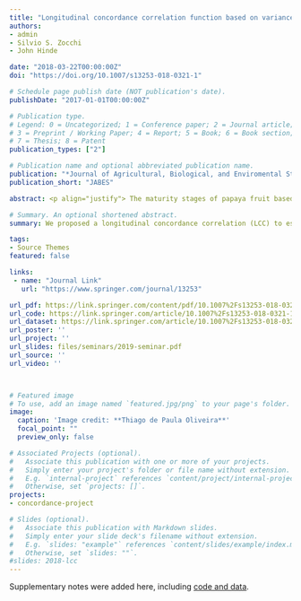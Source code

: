 ```yaml
---
title: "Longitudinal concordance correlation function based on variance components: an application in fruit color analysis"
authors:
- admin
- Silvio S. Zocchi
- John Hinde

date: "2018-03-22T00:00:00Z"
doi: "https://doi.org/10.1007/s13253-018-0321-1"

# Schedule page publish date (NOT publication's date).
publishDate: "2017-01-01T00:00:00Z"

# Publication type.
# Legend: 0 = Uncategorized; 1 = Conference paper; 2 = Journal article;
# 3 = Preprint / Working Paper; 4 = Report; 5 = Book; 6 = Book section;
# 7 = Thesis; 8 = Patent
publication_types: ["2"]

# Publication name and optional abbreviated publication name.
publication: "*Journal of Agricultural, Biological, and Enviromental Statistics*, v. 23 (2), p. 233-254"
publication_short: "JABES"

abstract: <p align="justify"> The maturity stages of papaya fruit based on peel color are frequently characterized from a sample of four points on the equatorial region measured by a colorimeter. However, this procedure may not be suitable for assessing the papaya's overall mean color and an alternative proposal is to use image acquisition of the whole fruit’s peel. Questions of interest are whether a sample on the equatorial region can reproduce a sample over the whole peel region and if the colorimeter can compete with a scanner, or digital camera, in measuring the mean hue over time. The reproducibility can be verified by using the concordance correlation for responses measured on a continuous scale. Thus, in this work we propose a longitudinal concordance correlation (LCC), based on a mixed-effects regression model, to estimate agreement over time among pairs of observations obtained from different combinations between measurement method and sampled peel region. The results show that the papaya's equatorial region is not representative of the whole peel region, suggesting the use of image analysis rather than a colorimeter to measure the mean hue. </p>

# Summary. An optional shortened abstract.
summary: We proposed a longitudinal concordance correlation (LCC) to estimate agreement over time among methods

tags:
- Source Themes
featured: false

links:
 - name: "Journal Link"
   url: "https://www.springer.com/journal/13253"

url_pdf: https://link.springer.com/content/pdf/10.1007%2Fs13253-018-0321-1.pdf
url_code: https://link.springer.com/article/10.1007%2Fs13253-018-0321-1
url_dataset: https://link.springer.com/article/10.1007%2Fs13253-018-0321-1
url_poster: ''
url_project: ''
url_slides: files/seminars/2019-seminar.pdf
url_source: ''
url_video: ''



# Featured image
# To use, add an image named `featured.jpg/png` to your page's folder. 
image:
  caption: 'Image credit: **Thiago de Paula Oliveira**'
  focal_point: ""
  preview_only: false

# Associated Projects (optional).
#   Associate this publication with one or more of your projects.
#   Simply enter your project's folder or file name without extension.
#   E.g. `internal-project` references `content/project/internal-project/index.md`.
#   Otherwise, set `projects: []`.
projects:
- concordance-project

# Slides (optional).
#   Associate this publication with Markdown slides.
#   Simply enter your slide deck's filename without extension.
#   E.g. `slides: "example"` references `content/slides/example/index.md`.
#   Otherwise, set `slides: ""`.
#slides: 2018-lcc
---
```


Supplementary notes were added here, including [code and data](https://link.springer.com/article/10.1007%2Fs13253-018-0321-1).
